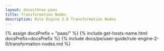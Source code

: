 ```yaml
---
layout: docwithnav-paas
title: Transformation Nodes
description: Rule Engine 2.0 Transformation Nodes
---
```


{% assign docsPrefix = "paas/" %}
{% include get-hosts-name.html docsPrefix=docsPrefix %}
{% include docs/pe/user-guide/rule-engine-2-0/transformation-nodes.md %}

